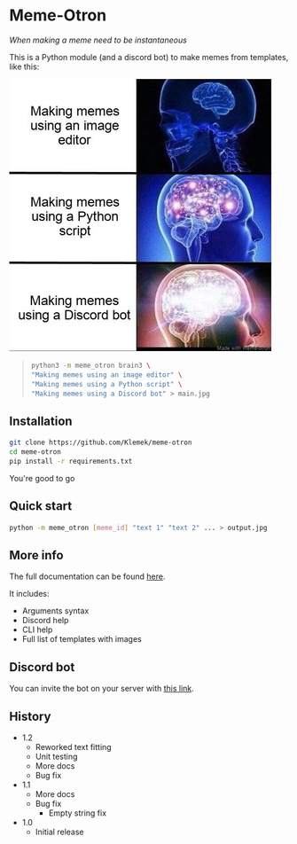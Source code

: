# Meme-Otron

*When making a meme need to be instantaneous*

This is a Python module (and a discord bot) to make memes from templates, like this:  

![](main.jpg)

> ```bash
> python3 -m meme_otron brain3 \
> "Making memes using an image editor" \
> "Making memes using a Python script" \
> "Making memes using a Discord bot" > main.jpg
> ```

## Installation

```bash
git clone https://github.com/Klemek/meme-otron
cd meme-otron
pip install -r requirements.txt
```

You're good to go

## Quick start

```bash
python -m meme_otron [meme_id] "text 1" "text 2" ... > output.jpg
```

## More info

The full documentation can be found [here](./docs/README.md).

It includes:
* Arguments syntax
* Discord help
* CLI help
* Full list of templates with images

## Discord bot

You can invite the bot on your server with [this link](https://discordapp.com/api/oauth2/authorize?client_id=704073533776723988&permissions=43072&scope=bot).

## History

* 1.2
  * Reworked text fitting
  * Unit testing
  * More docs
  * Bug fix
* 1.1
  * More docs
  * Bug fix
    * Empty string fix
* 1.0
  * Initial release
   